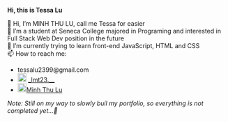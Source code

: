 <h><strong>Hi, this is Tessa Lu</strong></h><br>

👋 Hi, I’m MINH THU LU, call me Tessa for easier<br>
👀 I’m a student at Seneca College majored in Programing and interested in Full Stack Web Dev position in the future<br>
🌱 I’m currently trying to learn front-end JavaScript, HTML and CSS<br>
📫 How to reach me: 
<ul>
  <li>tessalu2399@gmail.com</li>
  <li><img src="https://zobika.com/wp-content/uploads/2020/06/instagram-1.png" alt="igLogo" width="20px" height="20px"/> <a href="https://www.instagram.com/_lmt23.__/?next=%2F">_lmt23.__</a></li>
  <li><img src="https://logospng.org/download/linkedin/logo-linkedin-icon-4096.png" alt="linkedinLogo"height="20px" width="20px"><a href="https://www.linkedin.com/in/minh-thu-lu-99424a296/">Minh Thu Lu</a></li>
</ul>
<p><i>Note: Still on my way to slowly buil my portfolio, so everything is not completed yet...🤗</i></p>
<!---
tessalu239/tessalu239 is a ✨ special ✨ repository because its `README.md` (this file) appears on your GitHub profile.
You can click the Preview link to take a look at your changes.
--->
